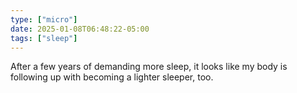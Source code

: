```yaml
---
type: ["micro"]
date: 2025-01-08T06:48:22-05:00
tags: ["sleep"]
---
```

After a few years of demanding more sleep, it looks like my body is following up with becoming a lighter sleeper, too.
